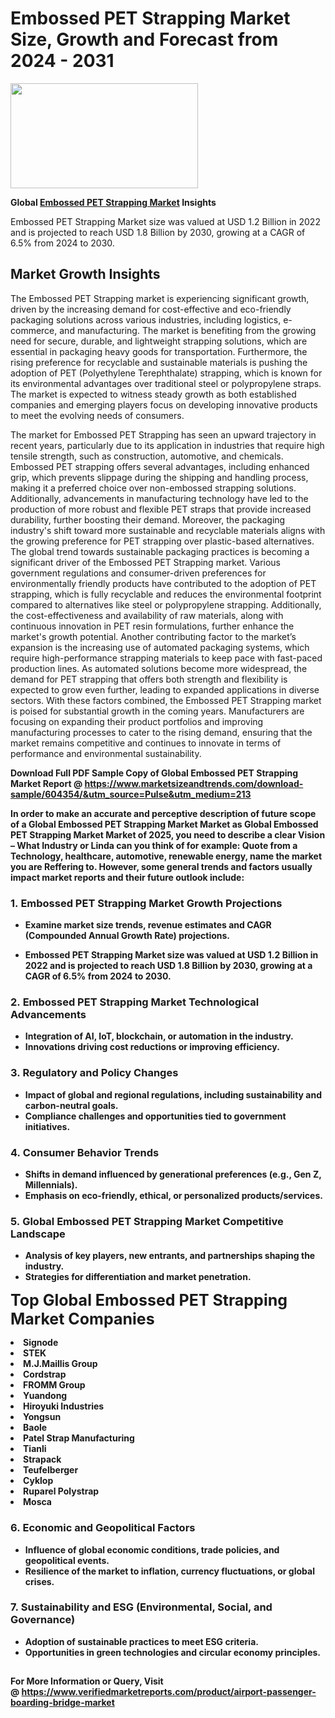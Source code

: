 <H1>Embossed PET Strapping Market Size, Growth and Forecast from 2024 - 2031</H1><img class="aligncenter size-medium wp-image-584254" src="https://thirdeyenews.in/wp-content/uploads/2024/09/Global-Market-Research-300x168.jpeg" alt="" width="300" height="168" /><p><strong>Global&nbsp;<a href="https://www.marketsizeandtrends.com/download-sample/604354/&amp;utm_source=Pulse&amp;utm_medium=213">Embossed PET Strapping Market</a> Insights</strong></p><p>Embossed PET Strapping Market size was valued at USD 1.2 Billion in 2022 and is projected to reach USD 1.8 Billion by 2030, growing at a CAGR of 6.5% from 2024 to 2030.</p><p><h2>Market Growth Insights</h2> <p>The Embossed PET Strapping market is experiencing significant growth, driven by the increasing demand for cost-effective and eco-friendly packaging solutions across various industries, including logistics, e-commerce, and manufacturing. The market is benefiting from the growing need for secure, durable, and lightweight strapping solutions, which are essential in packaging heavy goods for transportation. Furthermore, the rising preference for recyclable and sustainable materials is pushing the adoption of PET (Polyethylene Terephthalate) strapping, which is known for its environmental advantages over traditional steel or polypropylene straps. The market is expected to witness steady growth as both established companies and emerging players focus on developing innovative products to meet the evolving needs of consumers.</p> <p><strong></strong></p> <p>The market for Embossed PET Strapping has seen an upward trajectory in recent years, particularly due to its application in industries that require high tensile strength, such as construction, automotive, and chemicals. Embossed PET strapping offers several advantages, including enhanced grip, which prevents slippage during the shipping and handling process, making it a preferred choice over non-embossed strapping solutions. Additionally, advancements in manufacturing technology have led to the production of more robust and flexible PET straps that provide increased durability, further boosting their demand. Moreover, the packaging industry's shift toward more sustainable and recyclable materials aligns with the growing preference for PET strapping over plastic-based alternatives. The global trend towards sustainable packaging practices is becoming a significant driver of the Embossed PET Strapping market. Various government regulations and consumer-driven preferences for environmentally friendly products have contributed to the adoption of PET strapping, which is fully recyclable and reduces the environmental footprint compared to alternatives like steel or polypropylene strapping. Additionally, the cost-effectiveness and availability of raw materials, along with continuous innovation in PET resin formulations, further enhance the market's growth potential. Another contributing factor to the market’s expansion is the increasing use of automated packaging systems, which require high-performance strapping materials to keep pace with fast-paced production lines. As automated solutions become more widespread, the demand for PET strapping that offers both strength and flexibility is expected to grow even further, leading to expanded applications in diverse sectors. With these factors combined, the Embossed PET Strapping market is poised for substantial growth in the coming years. Manufacturers are focusing on expanding their product portfolios and improving manufacturing processes to cater to the rising demand, ensuring that the market remains competitive and continues to innovate in terms of performance and environmental sustainability. <p><strong></p><p><span class=""><strong>Download Full PDF Sample Copy of Global Embossed PET Strapping Market Report</strong> @ <a href="https://www.marketsizeandtrends.com/download-sample/604354/&amp;utm_source=Pulse&amp;utm_medium=213" target="_blank">https://www.marketsizeandtrends.com/download-sample/604354/&amp;utm_source=Pulse&amp;utm_medium=213</a></span></p><p>In order to make an accurate and perceptive description of future scope of a Global&nbsp;Embossed PET Strapping Market Market as Global&nbsp;Embossed PET Strapping Market Market of 2025, you need to describe a clear Vision &ndash; What Industry or Linda can you think of for example: Quote from a Technology, healthcare, automotive, renewable energy, name the market you are Reffering to. However, some general trends and factors usually impact market reports and their future outlook include:</p><h3>1.&nbsp;<strong>Embossed PET Strapping Market Growth Projections</strong></h3><ul><li>Examine market size trends, revenue estimates and CAGR (Compounded Annual Growth Rate) projections.</li><li><p>Embossed PET Strapping Market size was valued at USD 1.2 Billion in 2022 and is projected to reach USD 1.8 Billion by 2030, growing at a CAGR of 6.5% from 2024 to 2030.</p></li></ul><h3>2.&nbsp;<strong>Embossed PET Strapping Market Technological Advancements</strong></h3><ul><li>Integration of AI, IoT, blockchain, or automation in the industry.</li><li>Innovations driving cost reductions or improving efficiency.</li></ul><h3>3.&nbsp;<strong>Regulatory and Policy Changes</strong></h3><ul><li>Impact of global and regional regulations, including sustainability and carbon-neutral goals.</li><li>Compliance challenges and opportunities tied to government initiatives.</li></ul><h3>4.&nbsp;<strong>Consumer Behavior Trends</strong></h3><ul><li>Shifts in demand influenced by generational preferences (e.g., Gen Z, Millennials).</li><li>Emphasis on eco-friendly, ethical, or personalized products/services.</li></ul><h3>5.&nbsp;<strong>Global Embossed PET Strapping Market Competitive Landscape</strong></h3><ul><li>Analysis of key players, new entrants, and partnerships shaping the industry.</li><li>Strategies for differentiation and market penetration.</li></ul><p data-pm-slice="1 1 []"><span style="color: inherit; font-family: inherit; font-size: 25px;">Top Global Embossed PET Strapping Market Companies</span></p><div class="" data-test-id=""><p><li>Signode</li><li> STEK</li><li> M.J.Maillis Group</li><li> Cordstrap</li><li> FROMM Group</li><li> Yuandong</li><li> Hiroyuki Industries</li><li> Yongsun</li><li> Baole</li><li> Patel Strap Manufacturing</li><li> Tianli</li><li> Strapack</li><li> Teufelberger</li><li> Cyklop</li><li> Ruparel Polystrap</li><li> Mosca</li></p></div><h3>6.&nbsp;<strong>Economic and Geopolitical Factors</strong></h3><ul><li>Influence of global economic conditions, trade policies, and geopolitical events.</li><li>Resilience of the market to inflation, currency fluctuations, or global crises.</li></ul><h3>7.&nbsp;<strong>Sustainability and ESG (Environmental, Social, and Governance)</strong></h3><ul><li>Adoption of sustainable practices to meet ESG criteria.</li><li>Opportunities in green technologies and circular economy principles.</li></ul><h2><strong style="font-size: 14px;">For More Information or Query, Visit @&nbsp;</strong><a style="background-color: #ffffff; font-size: 14px;" href="https://www.marketsizeandtrends.com/report/embossed-pet-strapping-market/" target="_blank">https://www.verifiedmarketreports.com/product/airport-passenger-boarding-bridge-market</a></h2>
